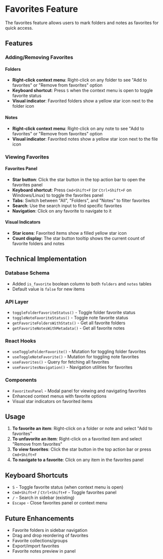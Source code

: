 # Favorites Feature

The favorites feature allows users to mark folders and notes as favorites for quick access.

## Features

### Adding/Removing Favorites

#### Folders

- **Right-click context menu**: Right-click on any folder to see "Add to favorites" or "Remove from favorites" option
- **Keyboard shortcut**: Press `S` when the context menu is open to toggle favorite status
- **Visual indicator**: Favorited folders show a yellow star icon next to the folder icon

#### Notes

- **Right-click context menu**: Right-click on any note to see "Add to favorites" or "Remove from favorites" option
- **Visual indicator**: Favorited notes show a yellow star icon next to the file icon

### Viewing Favorites

#### Favorites Panel

- **Star button**: Click the star button in the top action bar to open the favorites panel
- **Keyboard shortcut**: Press `Cmd+Shift+F` (or `Ctrl+Shift+F` on Windows/Linux) to toggle the favorites panel
- **Tabs**: Switch between "All", "Folders", and "Notes" to filter favorites
- **Search**: Use the search input to find specific favorites
- **Navigation**: Click on any favorite to navigate to it

#### Visual Indicators

- **Star icons**: Favorited items show a filled yellow star icon
- **Count display**: The star button tooltip shows the current count of favorite folders and notes

## Technical Implementation

### Database Schema

- Added `is_favorite` boolean column to both `folders` and `notes` tables
- Default value is `false` for new items

### API Layer

- `toggleFolderFavoriteStatus()` - Toggle folder favorite status
- `toggleNoteFavoriteStatus()` - Toggle note favorite status
- `getFavoriteFoldersWithStats()` - Get all favorite folders
- `getFavoriteNotesWithMetadata()` - Get all favorite notes

### React Hooks

- `useToggleFolderFavorite()` - Mutation for toggling folder favorites
- `useToggleNoteFavorite()` - Mutation for toggling note favorites
- `useFavorites()` - Query for fetching all favorites
- `useFavoritesNavigation()` - Navigation utilities for favorites

### Components

- `FavoritesPanel` - Modal panel for viewing and navigating favorites
- Enhanced context menus with favorite options
- Visual star indicators on favorited items

## Usage

1. **To favorite an item**: Right-click on a folder or note and select "Add to favorites"
2. **To unfavorite an item**: Right-click on a favorited item and select "Remove from favorites"
3. **To view favorites**: Click the star button in the top action bar or press `Cmd+Shift+F`
4. **To navigate to a favorite**: Click on any item in the favorites panel

## Keyboard Shortcuts

- `S` - Toggle favorite status (when context menu is open)
- `Cmd+Shift+F` / `Ctrl+Shift+F` - Toggle favorites panel
- `/` - Search in sidebar (existing)
- `Escape` - Close favorites panel or context menu

## Future Enhancements

- Favorite folders in sidebar navigation
- Drag and drop reordering of favorites
- Favorite collections/groups
- Export/import favorites
- Favorite notes preview in panel
